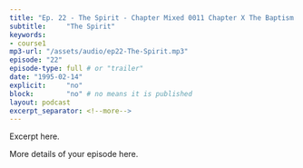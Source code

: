 ```yaml
---
title: "Ep. 22 - The Spirit - Chapter Mixed 0011 Chapter X The Baptism In The Holy Spiritits Nature And Imp"
subtitle:     "The Spirit"
keywords:
- course1
mp3-url: "/assets/audio/ep22-The-Spirit.mp3"
episode: "22"
episode-type: full # or "trailer"
date: "1995-02-14"
explicit:     "no"
block:        "no" # no means it is published
layout: podcast
excerpt_separator: <!--more-->
---
```

Excerpt here.
<!--more-->

More details of your episode here.
